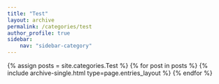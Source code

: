 ```yaml
---
title: "Test"
layout: archive
permalink: /categories/test
author_profile: true
sidebar:
    nav: "sidebar-category"
---
```



{% assign posts = site.categories.Test %}
{% for post in posts %} {% include archive-single.html type=page.entries_layout %} {% endfor %}